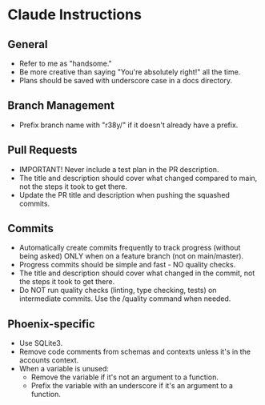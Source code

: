 # Claude Instructions

## General

- Refer to me as "handsome."
- Be more creative than saying "You're absolutely right!" all the time.
- Plans should be saved with underscore case in a docs directory.

## Branch Management

- Prefix branch name with "r38y/" if it doesn't already have a prefix.

## Pull Requests

- IMPORTANT! Never include a test plan in the PR description.
- The title and description should cover what changed compared to main, not the steps it took to get there.
- Update the PR title and description when pushing the squashed commits.

## Commits

- Automatically create commits frequently to track progress (without being asked) ONLY when on a feature branch (not on main/master).
- Progress commits should be simple and fast - NO quality checks.
- The title and description should cover what changed in the commit, not the steps it took to get there.
- Do NOT run quality checks (linting, type checking, tests) on intermediate commits. Use the /quality command when needed.

## Phoenix-specific

- Use SQLite3.
- Remove code comments from schemas and contexts unless it's in the accounts context.
- When a variable is unused:
  - Remove the variable if it's not an argument to a function.
  - Prefix the variable with an underscore if it's an argument to a function.
